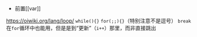 - 前置[[var]]

https://oiwiki.org/lang/loop/
`while(){}`
`for(;;){}`（特别注意不是逗号）
`break`在`for`循环中也能用，但是是到“更新”（`i++`）那里，而非直接跳出